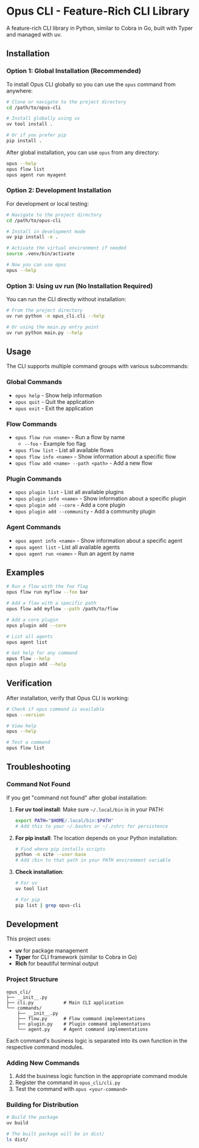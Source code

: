 # Opus CLI - Feature-Rich CLI Library

A feature-rich CLI library in Python, similar to Cobra in Go, built with Typer and managed with uv.

## Installation

### Option 1: Global Installation (Recommended)

To install Opus CLI globally so you can use the `opus` command from anywhere:

```bash
# Clone or navigate to the project directory
cd /path/to/opus-cli

# Install globally using uv
uv tool install .

# Or if you prefer pip
pip install .
```

After global installation, you can use `opus` from any directory:

```bash
opus --help
opus flow list
opus agent run myagent
```

### Option 2: Development Installation

For development or local testing:

```bash
# Navigate to the project directory
cd /path/to/opus-cli

# Install in development mode
uv pip install -e .

# Activate the virtual environment if needed
source .venv/bin/activate

# Now you can use opus
opus --help
```

### Option 3: Using uv run (No Installation Required)

You can run the CLI directly without installation:

```bash
# From the project directory
uv run python -m opus_cli.cli --help

# Or using the main.py entry point
uv run python main.py --help
```

## Usage

The CLI supports multiple command groups with various subcommands:

### Global Commands
- `opus help` - Show help information
- `opus quit` - Quit the application  
- `opus exit` - Exit the application

### Flow Commands
- `opus flow run <name>` - Run a flow by name
  - `--foo` - Example foo flag
- `opus flow list` - List all available flows
- `opus flow info <name>` - Show information about a specific flow
- `opus flow add <name> --path <path>` - Add a new flow

### Plugin Commands
- `opus plugin list` - List all available plugins
- `opus plugin info <name>` - Show information about a specific plugin
- `opus plugin add --core` - Add a core plugin
- `opus plugin add --community` - Add a community plugin

### Agent Commands
- `opus agent info <name>` - Show information about a specific agent
- `opus agent list` - List all available agents
- `opus agent run <name>` - Run an agent by name

## Examples

```bash
# Run a flow with the foo flag
opus flow run myflow --foo bar

# Add a flow with a specific path
opus flow add myflow --path /path/to/flow

# Add a core plugin
opus plugin add --core

# List all agents
opus agent list

# Get help for any command
opus flow --help
opus plugin add --help
```

## Verification

After installation, verify that Opus CLI is working:

```bash
# Check if opus command is available
opus --version

# View help
opus --help

# Test a command
opus flow list
```

## Troubleshooting

### Command Not Found
If you get "command not found" after global installation:

1. **For uv tool install**: Make sure `~/.local/bin` is in your PATH:
   ```bash
   export PATH="$HOME/.local/bin:$PATH"
   # Add this to your ~/.bashrc or ~/.zshrc for persistence
   ```

2. **For pip install**: The location depends on your Python installation:
   ```bash
   # Find where pip installs scripts
   python -m site --user-base
   # Add /bin to that path in your PATH environment variable
   ```

3. **Check installation**: 
   ```bash
   # For uv
   uv tool list
   
   # For pip
   pip list | grep opus-cli
   ```

## Development

This project uses:
- **uv** for package management
- **Typer** for CLI framework (similar to Cobra in Go)
- **Rich** for beautiful terminal output

### Project Structure

```
opus_cli/
├── __init__.py
├── cli.py           # Main CLI application
└── commands/
    ├── __init__.py
    ├── flow.py      # Flow command implementations
    ├── plugin.py    # Plugin command implementations
    └── agent.py     # Agent command implementations
```

Each command's business logic is separated into its own function in the respective command modules.

### Adding New Commands

1. Add the business logic function in the appropriate command module
2. Register the command in `opus_cli/cli.py`
3. Test the command with `opus <your-command>`

### Building for Distribution

```bash
# Build the package
uv build

# The built package will be in dist/
ls dist/
```